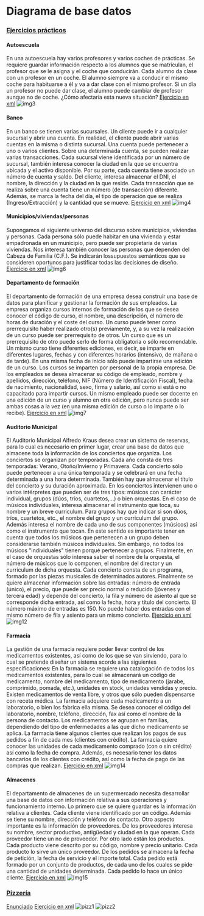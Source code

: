 # Diagrama de base datos
### [Ejercicios prácticos](https://github.com/PalomaR88/Diagrama_base_datos/tree/master/Boletin_2)
#### Autoescuela
En una autoescuela hay varios profesores y varios coches de prácticas. Se requiere guardar información respecto a los alumnos que se matriculan, el profesor que se le asigna y el coche que conducirán.
Cada alumno da clase con un profesor en un coche. El alumno siempre va a conducir el mismo coche para habituarse a él y va a dar clase con el mismo profesor. 
Si un día un profesor no puede dar clase, el alumno puede cambiar de profesor aunque no de coche. ¿Cómo afectaría esta nueva situación?
[Ejercicio en xml](https://github.com/PalomaR88/Diagrama_base_datos/blob/master/Boletin_2/3.xml)
![img3](https://github.com/PalomaR88/Diagrama_base_datos/blob/master/images/3.png)

#### Banco
En un banco se tienen varias sucursales. Un cliente puede ir a cualquier sucursal y abrir una cuenta. En realidad, el cliente puede abrir varias cuentas en la misma o distinta sucursal. Una cuenta puede pertenecer a uno o varios clientes.
Sobre una determinada cuenta, se pueden realizar varias transacciones.
Cada sucursal viene identificada por un número de sucursal, también interesa conocer la ciudad en la que se encuentra ubicada y el activo disponible.
Por su parte, cada cuenta tiene asociado un número de cuenta y saldo.
Del cliente, interesa almacenar el DNI, el nombre, la dirección y la ciudad en la que
reside.
Cada transacción que se realiza sobre una cuenta tiene un número (de transacción) diferente. Además, se marca la fecha del día, el tipo de operación que se realiza (Ingreso/Extracción) y la cantidad que se mueve.
[Ejercicio en xml](https://github.com/PalomaR88/Diagrama_base_datos/blob/master/Boletin_2/4.xml)
![img4](https://github.com/PalomaR88/Diagrama_base_datos/blob/master/images/4.png)

#### Municipios/viviendas/personas
Supongamos el siguiente universo del discurso sobre municipios, viviendas y personas.
Cada persona sólo puede habitar en una vivienda y estar empadronada en un municipio, pero puede ser propietaria de varias viviendas. Nos interesa también conocer las personas que dependen del Cabeza de Familia (C.F.). Se indicarán lossupuestos semánticos que se consideren oportunos para justificar todas las decisiones de diseño.
[Ejercicio en xml](https://github.com/PalomaR88/Diagrama_base_datos/blob/master/Boletin_2/6.xml)
![img6](https://github.com/PalomaR88/Diagrama_base_datos/blob/master/images/5.png)

#### Departamento de formación
El departamento de formación de una empresa desea construir una base de datos para planificar y gestionar la formación de sus empleados.
La empresa organiza cursos internos de formación de los que se desea conocer el código de curso, el nombre, una descripción, el número de horas de duración y el coste del curso.
Un curso puede tener como prerrequisito haber realizado otro(s) previamente, y, a su vez la realización de un curso puede ser prerrequisito de otros. Un curso que es un prerrequisito de otro puede serlo de forma obligatoria o sólo recomendable.
Un mismo curso tiene diferentes ediciones, es decir, se imparte en diferentes lugares, fechas y con diferentes horarios (intensivo, de mañana o de tarde). En una misma fecha de inicio sólo puede impartirse una edición de un curso.
Los cursos se imparten por personal de la propia empresa.
De los empleados se desea almacenar su código de empleado, nombre y apellidos, dirección, teléfono, NIF (Número de Identificación Fiscal), fecha de nacimiento, nacionalidad, sexo, firma y salario, así como si está o no capacitado para impartir cursos.
Un mismo empleado puede ser docente en una edición de un curso y alumno en otra edición, pero nunca puede ser ambas cosas a la vez (en una misma edición de curso o lo imparte o lo recibe).
[Ejercicio en xml](https://github.com/PalomaR88/Diagrama_base_datos/blob/master/Boletin_2/7.xml)
![img7](https://github.com/PalomaR88/Diagrama_base_datos/blob/master/images/7.png)

#### Auditorio Municipal
El Auditorio Municipal Alfredo Kraus desea crear un sistema de reservas, para lo cual es necesario en primer lugar, crear una base de datos que almacene toda la información de los conciertos que organiza. Los conciertos se organizan por temporadas. Cada año consta de tres temporadas: Verano, Otoño/Invierno y Primavera. Cada concierto sólo puede pertenecer a una única temporada y se celebrará en una fecha determinada a una hora determinada. También hay que almacenar el título del concierto y su duración aproximada.
En los conciertos intervienen uno o varios intérpretes que pueden ser de tres tipos: músicos con carácter individual, grupos (dúos, tríos, cuartetos,...) o bien orquestas.
En el caso de músicos individuales, interesa almacenar el instrumento que toca, su nombre y un breve curriculum. Para grupos hay que indicar si son dúos, tríos, cuartetos, etc., el nombre del grupo y un curriculum del grupo. Además interesa el nombre de cada uno de sus componentes (músicos) así como el instrumento que tocan. En este sentido es importante tener en cuenta que todos los músicos que pertenecen a un grupo deben considerarse también músicos individuales. Sin embargo, no todos los músicos "individuales" tienen porqué pertenecer a grupos.
Finalmente, en el caso de orquestas sólo interesa saber el nombre de la orquesta, el
número de músicos que lo componen, el nombre del director y un curriculum de dicha orquesta.
Cada concierto consta de un programa, formado por las piezas musicales de determinados autores.
Finalmente se quiere almacenar información sobre las entradas: número de entrada (único), el precio, que puede ser precio normal o reducido (jóvenes y tercera edad) y depende del concierto, la fila y número de asiento al que se corresponde dicha entrada, así como la fecha, hora y título del concierto. El número máximo de entradas es 150. No puede haber dos entradas con el mismo número de fila y asiento para un mismo concierto.
[Ejercicio en xml](https://github.com/PalomaR88/Diagrama_base_datos/blob/master/Boletin_2/12.xml)
![img12](https://github.com/PalomaR88/Diagrama_base_datos/blob/master/images/12.png)

#### Farmacia
La gestión de una farmacia requiere poder llevar control de los medicamentos existentes, así como de los que se van sirviendo, para lo cual se pretende diseñar un sistema acorde a las siguientes especificaciones:
En la farmacia se requiere una catalogación de todos los medicamentos existentes, para lo cual se almacenará un código de medicamento, nombre del medicamento, tipo de medicamento (jarabe, comprimido, pomada, etc.), unidades en stock, unidades vendidas y precio. Existen medicamentos de venta libre, y otros que sólo pueden dispensarse con receta médica.
La farmacia adquiere cada medicamento a un laboratorio, o bien los fabrica ella misma. Se desea conocer el código del laboratorio, nombre, teléfono, dirección, fax así como el nombre de la persona de contacto. Los medicamentos se agrupan en familias, dependiendo del tipo de enfermedades a las que dicho medicamento se aplica.
La farmacia tiene algunos clientes que realizan los pagos de sus pedidos a fin de cada mes (clientes con crédito). La farmacia quiere conocer las unidades de cada medicamento comprado (con o sin crédito) así como la fecha de compra. Además, es necesario tener los datos bancarios de los clientes con crédito, así como la fecha de pago de las compras que realizan.
[Ejercicio en xml](https://github.com/PalomaR88/Diagrama_base_datos/blob/master/Boletin_2/14.xml)
![img14](https://github.com/PalomaR88/Diagrama_base_datos/blob/master/images/14.png)

#### Almacenes
El departamento de almacenes de un supermercado necesita desarrollar una base de datos con información relativa a sus operaciones y funcionamiento interno.
Lo primero que se quiere guardar es la información relativa a clientes. Cada cliente viene identificado por un código. Además se tiene su nombre, dirección y teléfono de contacto.
Otro aspecto importante es la información de proveedores. De los proveedores interesa su nombre, sector productivo, antigüedad y ciudad en la que operan. Cada proveedor tiene un no de proveedor.
Por otro lado están los productos. Cada producto viene descrito por su código, nombre y precio unitario. Cada producto lo sirve un único proveedor.
De los pedidos se almacena la fecha de petición, la fecha de servicio y el importe total. Cada pedido está formado por un conjunto de productos, de cada uno de los cuales se pide una cantidad de unidades determinada. Cada pedido lo hace un único cliente.
[Ejercicio en xml](https://github.com/PalomaR88/Diagrama_base_datos/blob/master/Boletin_2/15.xml)
![img15](https://github.com/PalomaR88/Diagrama_base_datos/blob/master/images/15.png)

### [Pizzería](https://github.com/PalomaR88/Diagrama_base_datos/tree/master/Pizzeria)
[Enunciado](https://github.com/PalomaR88/Diagrama_base_datos/blob/master/Pizzeria/Problema%20Pizzeria%20a%20Domicilio.odt)
[Ejercicio en xml](https://github.com/PalomaR88/Diagrama_base_datos/blob/master/Pizzeria/PIZZERIA%20DEFINITIVA.xml)
![pizz1](https://github.com/PalomaR88/Diagrama_base_datos/blob/master/images/pizz1.png)
![pizz2](https://github.com/PalomaR88/Diagrama_base_datos/blob/master/images/pizz2.png)
